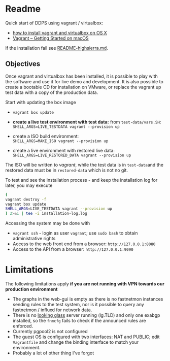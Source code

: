 
# Readme

Quick start of DDPS using vagrant / virtualbox:

  - [how to install vagrant and virtualbox on OS X](https://gist.github.com/rrgrs/9258511)
  - [Vagrant – Getting Started on macOS](https://coolestguidesontheplanet.com/vagrant-getting-started-on-macos/)

If the installation fail see [README-highsierra.md](./README-highsierra.md).

## Objectives

Once vagrant and virtualbox has been installed, it is possible to play with the
software and use it for live demo and development. It is also possible to
create a bootable CD for installation on VMware, or replace the vagrant up test
data with a copy of the production data.

Start with updating the box image

  - `vagrant box update`         

  - **create a live test environment with test data:** from `test-data/vars.SH`:          
    `SHELL_ARGS=LIVE_TESTDATA vagrant --provision up`
  - create a ISO build environment:           
    `SHELL_ARGS=MAKE_ISO vagrant --provision up`
  - create a live environment with restored live data:           
    `SHELL_ARGS=LIVE_RESTORED_DATA vagrant --provision up`

The ISO will be written to _vagrant_, while the test data is in `test-data`and
the restored data must be in `restored-data` which is not no git.

To test and see the installation process - and keep the installation log for
later, you may execute

````````bash
(
vagrant destroy -f
vagrant box update
SHELL_ARGS=LIVE_TESTDATA vagrant --provision up
) 2>&1 | tee -i installation-log.log
````````

Accessing the system may be done with

  - `vagrant ssh` - login as user `vagrant`; use `sudo bash` to obtain administrative rights 
  - Access to the web front end from a browser: `http://127.0.0.1:8080`
  - Access to the API from a browser: `http://127.0.0.1:9090`

# Limitations

The following limitations apply
**if you are not running with VPN towards our production environment**

  - The graphs in the web-gui is empty as there is no fastnetmon instances
    sending rules to the test system, nor is it possible to
    query any fastnetmon / influxd for network data.
  - There is no
    [looking glass](https://www.noction.com/blog/bgp-looking-glass-servers)
    server running (lg.TLD) and only one exabgp installed, so the `fnmcfg`
    fails to check if the announced rules are enforced.
  - Currently pgpool2 is not configured
  - The guest OS is configured with two interfaces: NAT and PUBLIC; edit `Vagrantfile`
    and change the binding interface to match your environment.
  - Probably a lot of other thing I've forgot


